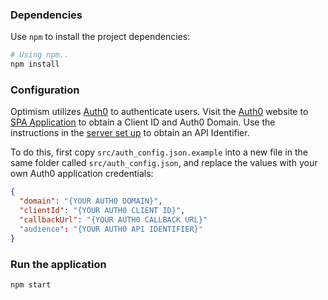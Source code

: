 

### Dependencies

Use `npm` to install the project dependencies:

```bash
# Using npm..
npm install
```

### Configuration
Optimism utilizes [Auth0](http://auth0.com) to authenticate users. Visit the [Auth0](http://auth0.com) website to [SPA Application](https://auth0.com/docs/apis) to obtain a Client ID and Auth0 Domain. Use the instructions in the [server set up](https://github.com/optimism-ai/optimism/blob/master/server/README.md) to obtain an API Identifier.

To do this, first copy `src/auth_config.json.example` into a new file in the same folder called `src/auth_config.json`, and replace the values with your own Auth0 application credentials:

```json
{
  "domain": "{YOUR AUTH0 DOMAIN}",
  "clientId": "{YOUR AUTH0 CLIENT ID}",
  "callbackUrl": "{YOUR AUTH0 CALLBACK URL}"
  "audience": "{YOUR AUTH0 API IDENTIFIER}"
}
```

### Run the application

```bash
npm start
```
